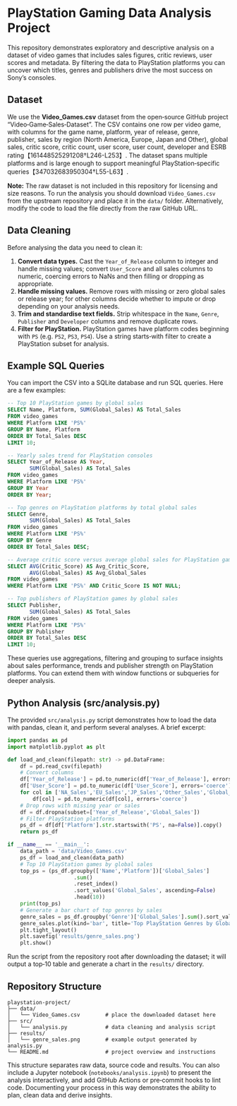 # PlayStation Gaming Data Analysis Project

This repository demonstrates exploratory and descriptive analysis on a dataset of video games that includes sales figures, critic reviews, user scores and metadata.  By filtering the data to PlayStation platforms you can uncover which titles, genres and publishers drive the most success on Sony’s consoles.

## Dataset

We use the **Video\_Games.csv** dataset from the open‐source GitHub project “Video‑Game‑Sales‑Dataset”.  The CSV contains one row per video game, with columns for the game name, platform, year of release, genre, publisher, sales by region (North America, Europe, Japan and Other), global sales, critic score, critic count, user score, user count, developer and ESRB rating【161448525291208†L246-L253】.  The dataset spans multiple platforms and is large enough to support meaningful PlayStation‑specific queries【347032683950304†L55-L63】.

**Note:** The raw dataset is not included in this repository for licensing and size reasons.  To run the analysis you should download `Video_Games.csv` from the upstream repository and place it in the `data/` folder.  Alternatively, modify the code to load the file directly from the raw GitHub URL.

## Data Cleaning

Before analysing the data you need to clean it:

1. **Convert data types.**  Cast the `Year_of_Release` column to integer and handle missing values; convert `User_Score` and all sales columns to numeric, coercing errors to NaNs and then filling or dropping as appropriate.
2. **Handle missing values.**  Remove rows with missing or zero global sales or release year; for other columns decide whether to impute or drop depending on your analysis needs.
3. **Trim and standardise text fields.**  Strip whitespace in the `Name`, `Genre`, `Publisher` and `Developer` columns and remove duplicate rows.
4. **Filter for PlayStation.**  PlayStation games have platform codes beginning with `PS` (e.g. `PS2`, `PS3`, `PS4`).  Use a string starts‑with filter to create a PlayStation subset for analysis.

## Example SQL Queries

You can import the CSV into a SQLite database and run SQL queries.  Here are a few examples:

```sql
-- Top 10 PlayStation games by global sales
SELECT Name, Platform, SUM(Global_Sales) AS Total_Sales
FROM video_games
WHERE Platform LIKE 'PS%'
GROUP BY Name, Platform
ORDER BY Total_Sales DESC
LIMIT 10;

-- Yearly sales trend for PlayStation consoles
SELECT Year_of_Release AS Year,
       SUM(Global_Sales) AS Total_Sales
FROM video_games
WHERE Platform LIKE 'PS%'
GROUP BY Year
ORDER BY Year;

-- Top genres on PlayStation platforms by total global sales
SELECT Genre,
       SUM(Global_Sales) AS Total_Sales
FROM video_games
WHERE Platform LIKE 'PS%'
GROUP BY Genre
ORDER BY Total_Sales DESC;

-- Average critic score versus average global sales for PlayStation games
SELECT AVG(Critic_Score) AS Avg_Critic_Score,
       AVG(Global_Sales) AS Avg_Global_Sales
FROM video_games
WHERE Platform LIKE 'PS%' AND Critic_Score IS NOT NULL;

-- Top publishers of PlayStation games by global sales
SELECT Publisher,
       SUM(Global_Sales) AS Total_Sales
FROM video_games
WHERE Platform LIKE 'PS%'
GROUP BY Publisher
ORDER BY Total_Sales DESC
LIMIT 10;
```

These queries use aggregations, filtering and grouping to surface insights about sales performance, trends and publisher strength on PlayStation platforms.  You can extend them with window functions or subqueries for deeper analysis.

## Python Analysis (src/analysis.py)

The provided `src/analysis.py` script demonstrates how to load the data with pandas, clean it, and perform several analyses.  A brief excerpt:

```python
import pandas as pd
import matplotlib.pyplot as plt

def load_and_clean(filepath: str) -> pd.DataFrame:
    df = pd.read_csv(filepath)
    # Convert columns
    df['Year_of_Release'] = pd.to_numeric(df['Year_of_Release'], errors='coerce')
    df['User_Score'] = pd.to_numeric(df['User_Score'], errors='coerce')
    for col in ['NA_Sales','EU_Sales','JP_Sales','Other_Sales','Global_Sales']:
        df[col] = pd.to_numeric(df[col], errors='coerce')
    # Drop rows with missing year or sales
    df = df.dropna(subset=['Year_of_Release','Global_Sales'])
    # Filter PlayStation platforms
    ps_df = df[df['Platform'].str.startswith('PS', na=False)].copy()
    return ps_df

if __name__ == '__main__':
    data_path = 'data/Video_Games.csv'
    ps_df = load_and_clean(data_path)
    # Top 10 PlayStation games by global sales
    top_ps = (ps_df.groupby(['Name','Platform'])['Global_Sales']
                     .sum()
                     .reset_index()
                     .sort_values('Global_Sales', ascending=False)
                     .head(10))
    print(top_ps)
    # Generate a bar chart of top genres by sales
    genre_sales = ps_df.groupby('Genre')['Global_Sales'].sum().sort_values(ascending=False)
    genre_sales.plot(kind='bar', title='Top PlayStation Genres by Global Sales')
    plt.tight_layout()
    plt.savefig('results/genre_sales.png')
    plt.show()
```

Run the script from the repository root after downloading the dataset; it will output a top‑10 table and generate a chart in the `results/` directory.

## Repository Structure

```
playstation-project/
├── data/
│   └── Video_Games.csv        # place the downloaded dataset here
├── src/
│   └── analysis.py            # data cleaning and analysis script
├── results/
│   └── genre_sales.png        # example output generated by analysis.py
└── README.md                  # project overview and instructions
```

This structure separates raw data, source code and results.  You can also include a Jupyter notebook (`notebooks/analysis.ipynb`) to present the analysis interactively, and add GitHub Actions or pre‑commit hooks to lint code.  Documenting your process in this way demonstrates the ability to plan, clean data and derive insights.
